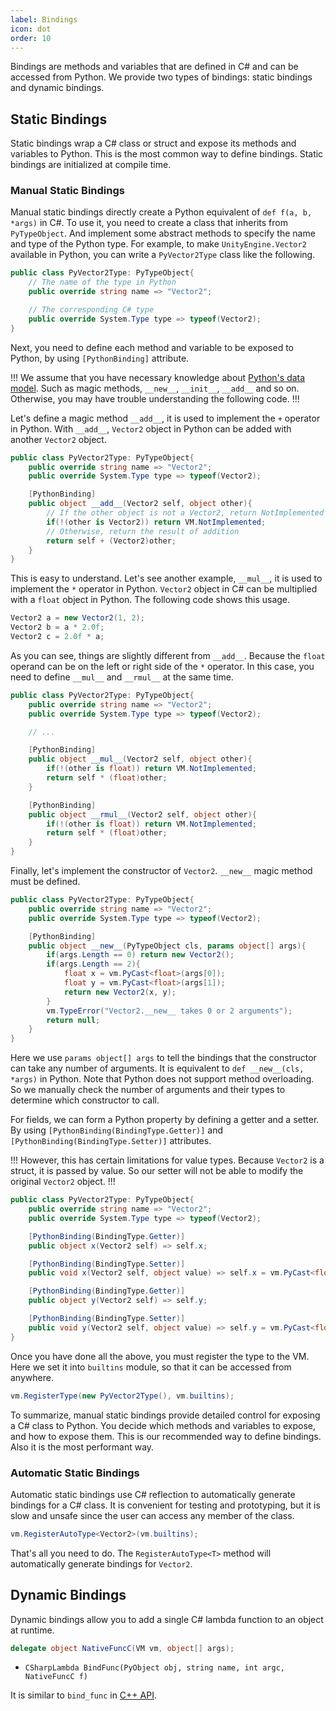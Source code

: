 ```yaml
---
label: Bindings
icon: dot
order: 10
---
```


Bindings are methods and variables that are defined in C# and can be accessed from Python.
We provide two types of bindings: static bindings and dynamic bindings.

## Static Bindings

Static bindings wrap a C# class or struct and expose its methods and variables to Python.
This is the most common way to define bindings.
Static bindings are initialized at compile time.

### Manual Static Bindings

Manual static bindings directly create a Python equivalent of `def f(a, b, *args)` in C#.
To use it, you need to create a class that inherits from `PyTypeObject`.
And implement some abstract methods to specify the name and type of the Python type.
For example, to make `UnityEngine.Vector2` available in Python, you can write a `PyVector2Type`
class like the following.

```csharp
public class PyVector2Type: PyTypeObject{
    // The name of the type in Python
    public override string name => "Vector2";

    // The corresponding C# type
    public override System.Type type => typeof(Vector2);
}
```

Next, you need to define each method and variable to be exposed to Python,
by using `[PythonBinding]` attribute.

!!!
We assume that you have necessary knowledge about
[Python's data model](https://docs.python.org/3/reference/datamodel.html).
Such as magic methods, `__new__`, `__init__`, `__add__` and so on.
Otherwise, you may have trouble understanding the following code.
!!!

Let's define a magic method `__add__`, it is used to implement the `+` operator in Python.
With `__add__`, `Vector2` object in Python can be added with another `Vector2` object.

```csharp
public class PyVector2Type: PyTypeObject{
    public override string name => "Vector2";
    public override System.Type type => typeof(Vector2);

    [PythonBinding]
    public object __add__(Vector2 self, object other){
        // If the other object is not a Vector2, return NotImplemented
        if(!(other is Vector2)) return VM.NotImplemented;
        // Otherwise, return the result of addition
        return self + (Vector2)other;
    }
}
```

This is easy to understand.
Let's see another example, `__mul__`, it is used to implement the `*` operator in Python.
`Vector2` object in C# can be multiplied with a `float` object in Python.
The following code shows this usage.

```csharp
Vector2 a = new Vector2(1, 2);
Vector2 b = a * 2.0f;
Vector2 c = 2.0f * a;
```

As you can see, things are slightly different from `__add__`.
Because the `float` operand can be on the left or right side of the `*` operator.
In this case, you need to define `__mul__` and `__rmul__` at the same time.

```csharp
public class PyVector2Type: PyTypeObject{
    public override string name => "Vector2";
    public override System.Type type => typeof(Vector2);

    // ...

    [PythonBinding]
    public object __mul__(Vector2 self, object other){
        if(!(other is float)) return VM.NotImplemented;
        return self * (float)other;
    }

    [PythonBinding]
    public object __rmul__(Vector2 self, object other){
        if(!(other is float)) return VM.NotImplemented;
        return self * (float)other;
    }
}
```

Finally, let's implement the constructor of `Vector2`.
`__new__` magic method must be defined.

```csharp
public class PyVector2Type: PyTypeObject{
    public override string name => "Vector2";
    public override System.Type type => typeof(Vector2);

    [PythonBinding]
    public object __new__(PyTypeObject cls, params object[] args){
        if(args.Length == 0) return new Vector2();
        if(args.Length == 2){
            float x = vm.PyCast<float>(args[0]);
            float y = vm.PyCast<float>(args[1]);
            return new Vector2(x, y);
        }
        vm.TypeError("Vector2.__new__ takes 0 or 2 arguments");
        return null;
    }
}
```

Here we use `params object[] args` to tell the bindings that the constructor can take any number of arguments.
It is equivalent to `def __new__(cls, *args)` in Python.
Note that Python does not support method overloading.
So we manually check the number of arguments and their types to determine which constructor to call.

For fields, we can form a Python property by defining a getter and a setter.
By using `[PythonBinding(BindingType.Getter)]` and `[PythonBinding(BindingType.Setter)]` attributes.

!!!
However, this has certain limitations for value types. Because `Vector2` is a struct, it is passed by value.
So our setter will not be able to modify the original `Vector2` object.
!!!

```csharp
public class PyVector2Type: PyTypeObject{
    public override string name => "Vector2";
    public override System.Type type => typeof(Vector2);

    [PythonBinding(BindingType.Getter)]
    public object x(Vector2 self) => self.x;

    [PythonBinding(BindingType.Setter)]
    public void x(Vector2 self, object value) => self.x = vm.PyCast<float>(value);

    [PythonBinding(BindingType.Getter)]
    public object y(Vector2 self) => self.y;

    [PythonBinding(BindingType.Setter)]
    public void y(Vector2 self, object value) => self.y = vm.PyCast<float>(value);
}
```

Once you have done all the above, you must register the type to the VM.
Here we set it into `builtins` module, so that it can be accessed from anywhere.

```csharp
vm.RegisterType(new PyVector2Type(), vm.builtins);
```

To summarize, manual static bindings provide detailed control for exposing a C# class to Python.
You decide which methods and variables to expose, and how to expose them.
This is our recommended way to define bindings. Also it is the most performant way.

### Automatic Static Bindings

Automatic static bindings use C# reflection to automatically generate bindings for a C# class.
It is convenient for testing and prototyping, but it is slow and unsafe since the user can access any member of the class.

```csharp
vm.RegisterAutoType<Vector2>(vm.builtins);
```

That's all you need to do. The `RegisterAutoType<T>` method will automatically generate bindings for `Vector2`.


## Dynamic Bindings

Dynamic bindings allow you to add a single C# lambda function to an object at runtime.

```csharp
delegate object NativeFuncC(VM vm, object[] args);
```

+ `CSharpLambda BindFunc(PyObject obj, string name, int argc, NativeFuncC f)`

It is similar to `bind_func` in [C++ API](../quick-start/bind/).
